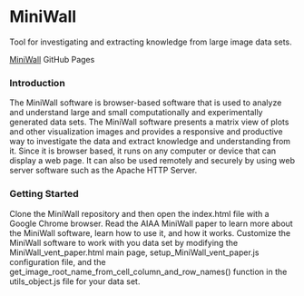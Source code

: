 MiniWall
=======
Tool for investigating and extracting knowledge from large image data sets.

[MiniWall](https://nasa.github.io/MiniWall) GitHub Pages

### Introduction
The MiniWall software is browser-based software that is used
to analyze and understand large and small computationally and
experimentally generated data sets.  The MiniWall software presents
a matrix view of plots and other visualization images and provides
a responsive and productive way to investigate the data and extract
knowledge and understanding from it.  Since it is browser based,
it runs on any computer or device that can display a web page.
It can also be used remotely and securely by using web server
software such as the Apache HTTP Server.

### Getting Started
Clone the MiniWall repository and then open the index.html file with a Google Chrome browser.  Read the AIAA MiniWall paper
to learn more about the MiniWall software, learn how to use it, and how it works.  Customize the MiniWall software to work
with you data set by modifying the MiniWall_vent_paper.html main page, setup_MiniWall_vent_paper.js configuration file, 
and the get_image_root_name_from_cell_column_and_row_names() function in the utils_object.js file for your data set.
